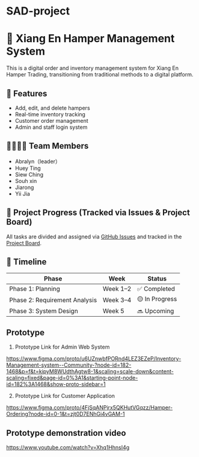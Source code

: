 # SAD-project
# 🎁 Xiang En Hamper Management System

This is a digital order and inventory management system for Xiang En Hamper Trading, transitioning from traditional methods to a digital platform.

## 📌 Features
- Add, edit, and delete hampers
- Real-time inventory tracking
- Customer order management
- Admin and staff login system

## 👨‍👩‍👧‍👦 Team Members
- Abralyn（leader）
- Huey Ting
- Siew Ching
- Souh xin
- Jiarong
- Yii Jia

## 🚧 Project Progress (Tracked via Issues & Project Board)

All tasks are divided and assigned via [GitHub Issues]([../../issues](https://github.com/abralyn-hoo/SAD-project/issues)) and tracked in the [Project Board]([../../projects](https://github.com/users/abralyn-hoo/projects/2)).

## 📅 Timeline

| Phase | Week | Status |
|-------|------|--------|
| Phase 1: Planning | Week 1–2 | ✅ Completed |
| Phase 2: Requirement Analysis | Week 3–4 | 🟡 In Progress |
| Phase 3: System Design | Week 5 | 🔜 Upcoming |

## Prototype
1. Prototype Link for Admin Web System

https://www.figma.com/proto/u6UZnwbfPORnd4LEZ3EZeP/Inventory-Management-system--Community-?node-id=182-1468&p=f&t=kipyM8WUdthAgtw8-1&scaling=scale-down&content-scaling=fixed&page-id=0%3A1&starting-point-node-id=182%3A1468&show-proto-sidebar=1

2. Prototype Link for Customer Application

https://www.figma.com/proto/4FjSqANPjrx5QKHutVGqzz/Hamper-Ordering?node-id=0-1&t=zjt0D7ENhGi4vGAM-1

## Prototype demonstration video
https://www.youtube.com/watch?v=Xhq1HhnsI4g
